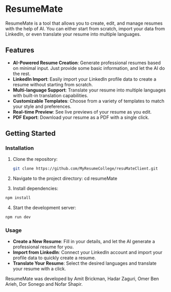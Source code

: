# ResumeMate

ResumeMate is a tool that allows you to create, edit, and manage resumes with the help of AI. You can either start from scratch, import your data from LinkedIn, or even translate your resume into multiple languages.

## Features

- **AI-Powered Resume Creation**: Generate professional resumes based on minimal input. Just provide some basic information, and let the AI do the rest.
- **LinkedIn Import**: Easily import your LinkedIn profile data to create a resume without starting from scratch.
- **Multi-language Support**: Translate your resume into multiple languages with built-in translation capabilities.
- **Customizable Templates**: Choose from a variety of templates to match your style and preferences.
- **Real-time Preview**: See live previews of your resume as you edit.
- **PDF Export**: Download your resume as a PDF with a single click.

## Getting Started

### Installation

1. Clone the repository:

   ```bash
   git clone https://github.com/MyResumeCollege/resuMateClient.git

2. Navigate to the project directory:
cd resumeMate

3. Install dependencies:
```bash
npm install
```
4. Start the development server:
```bash
npm run dev
```

### Usage
- **Create a New Resume**: Fill in your details, and let the AI generate a professional resume for you.
- **Import from LinkedIn**: Connect your LinkedIn account and import your profile data to quickly create a resume.
- **Translate Your Resume**: Select the desired languages and translate your resume with a click.

ResumeMate was developed by Amit Brickman, Hadar Zaguri, Omer Ben Arieh, Dor Sonego and Nofar Shapir.

